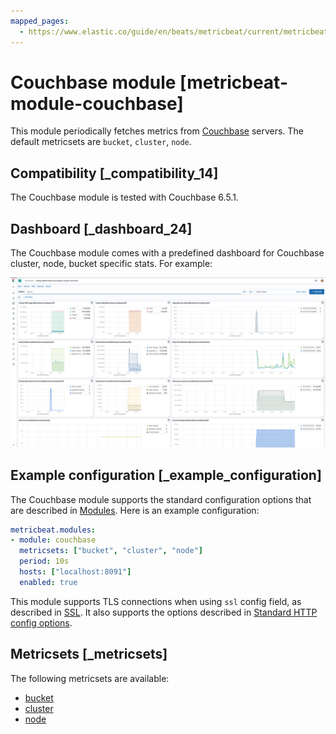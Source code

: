 ```yaml
---
mapped_pages:
  - https://www.elastic.co/guide/en/beats/metricbeat/current/metricbeat-module-couchbase.html
---
```


# Couchbase module [metricbeat-module-couchbase]

This module periodically fetches metrics from [Couchbase](https://www.couchbase.com/) servers. The default metricsets are `bucket`, `cluster`, `node`.


## Compatibility [_compatibility_14]

The Couchbase module is tested with Couchbase 6.5.1.


## Dashboard [_dashboard_24]

The Couchbase module comes with a predefined dashboard for Couchbase cluster, node, bucket specific stats. For example:

![metricbeat couchbase overview](images/metricbeat-couchbase-overview.png)


## Example configuration [_example_configuration]

The Couchbase module supports the standard configuration options that are described in [Modules](/reference/metricbeat/configuration-metricbeat.md). Here is an example configuration:

```yaml
metricbeat.modules:
- module: couchbase
  metricsets: ["bucket", "cluster", "node"]
  period: 10s
  hosts: ["localhost:8091"]
  enabled: true
```

This module supports TLS connections when using `ssl` config field, as described in [SSL](/reference/metricbeat/configuration-ssl.md). It also supports the options described in [Standard HTTP config options](/reference/metricbeat/configuration-metricbeat.md#module-http-config-options).


## Metricsets [_metricsets]

The following metricsets are available:

* [bucket](/reference/metricbeat/metricbeat-metricset-couchbase-bucket.md)
* [cluster](/reference/metricbeat/metricbeat-metricset-couchbase-cluster.md)
* [node](/reference/metricbeat/metricbeat-metricset-couchbase-node.md)

